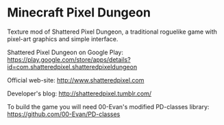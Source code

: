 Minecraft Pixel Dungeon
=======================

Texture mod of Shattered Pixel Dungeon, a traditional roguelike game with pixel-art graphics and simple interface.

Shattered Pixel Dungeon on Google Play:
https://play.google.com/store/apps/details?id=com.shatteredpixel.shatteredpixeldungeon

Official web-site: 
http://www.shatteredpixel.com

Developer's blog: 
http://shatteredpixel.tumblr.com/

To build the game you will need 00-Evan's modified PD-classes library:
https://github.com/00-Evan/PD-classes
